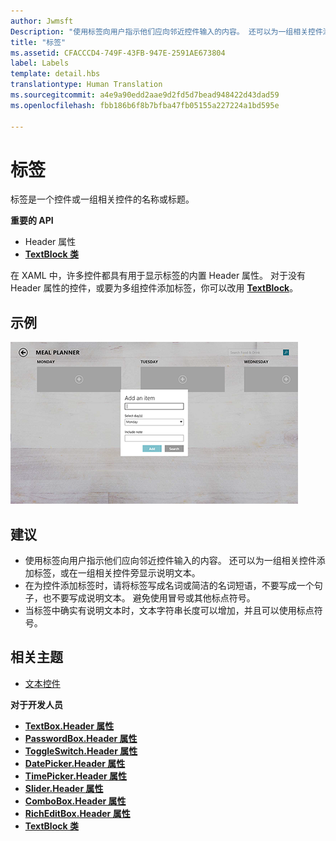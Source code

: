 ```yaml
---
author: Jwmsft
Description: "使用标签向用户指示他们应向邻近控件输入的内容。 还可以为一组相关控件添加标签，或在一组相关控件旁显示说明文本。"
title: "标签"
ms.assetid: CFACCCD4-749F-43FB-947E-2591AE673804
label: Labels
template: detail.hbs
translationtype: Human Translation
ms.sourcegitcommit: a4e9a90edd2aae9d2fd5d7bead948422d43dad59
ms.openlocfilehash: fbb186b6f8b7bfba47fb05155a227224a1bd595e

---
```


# 标签

标签是一个控件或一组相关控件的名称或标题。

**重要的 API**

-   Header 属性
-   [**TextBlock 类**](https://msdn.microsoft.com/library/windows/apps/br209652)


在 XAML 中，许多控件都具有用于显示标签的内置 Header 属性。 对于没有 Header 属性的控件，或要为多组控件添加标签，你可以改用 [**TextBlock**](https://msdn.microsoft.com/library/windows/apps/br209652)。


## 示例


![说明标准标签控件的屏幕截图](images/label-standard.png)

## <span id="Recommendations"></span><span id="recommendations"></span><span id="RECOMMENDATIONS"></span>建议


-   使用标签向用户指示他们应向邻近控件输入的内容。 还可以为一组相关控件添加标签，或在一组相关控件旁显示说明文本。
-   在为控件添加标签时，请将标签写成名词或简洁的名词短语，不要写成一个句子，也不要写成说明文本。 避免使用冒号或其他标点符号。
-   当标签中确实有说明文本时，文本字符串长度可以增加，并且可以使用标点符号。

## <span id="related_topics"></span>相关主题
* [文本控件](text-controls.md)

**对于开发人员**
* [**TextBox.Header 属性**](https://msdn.microsoft.com/library/windows/apps/dn252861)
* [**PasswordBox.Header 属性**](https://msdn.microsoft.com/library/windows/apps/dn299051)
* [**ToggleSwitch.Header 属性**](https://msdn.microsoft.com/library/windows/apps/br209713)
* [**DatePicker.Header 属性**](https://msdn.microsoft.com/library/windows/apps/dn279460)
* [**TimePicker.Header 属性**](https://msdn.microsoft.com/library/windows/apps/dn299286)
* [**Slider.Header 属性**](https://msdn.microsoft.com/library/windows/apps/dn252829)
* [**ComboBox.Header 属性**](https://msdn.microsoft.com/library/windows/apps/dn279416)
* [**RichEditBox.Header 属性**](https://msdn.microsoft.com/library/windows/apps/dn252726)
* [**TextBlock 类**](https://msdn.microsoft.com/library/windows/apps/br209652)

 

 







<!--HONumber=Jun16_HO4-->


